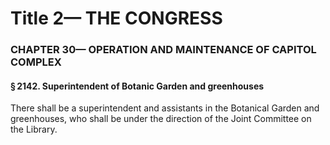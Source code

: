 
# Title 2— THE CONGRESS
### CHAPTER 30— OPERATION AND MAINTENANCE OF CAPITOL COMPLEX
#### § 2142. Superintendent of Botanic Garden and greenhouses

There shall be a superintendent and assistants in the Botanical Garden and greenhouses, who shall be under the direction of the Joint Committee on the Library.
